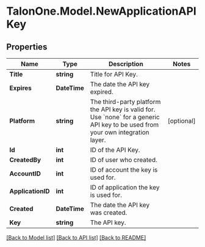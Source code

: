 # TalonOne.Model.NewApplicationAPIKey
## Properties

Name | Type | Description | Notes
------------ | ------------- | ------------- | -------------
**Title** | **string** | Title for API Key. | 
**Expires** | **DateTime** | The date the API key expired. | 
**Platform** | **string** | The third-party platform the API key is valid for. Use &#x60;none&#x60; for a generic API key to be used from your own integration layer.  | [optional] 
**Id** | **int** | ID of the API Key. | 
**CreatedBy** | **int** | ID of user who created. | 
**AccountID** | **int** | ID of account the key is used for. | 
**ApplicationID** | **int** | ID of application the key is used for. | 
**Created** | **DateTime** | The date the API key was created. | 
**Key** | **string** | The API key. | 

[[Back to Model list]](../README.md#documentation-for-models) [[Back to API list]](../README.md#documentation-for-api-endpoints) [[Back to README]](../README.md)

